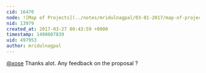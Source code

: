 ```yaml
---
cid: 16470
node: ![Map of Projects](../notes/mridulnagpal/03-01-2017/map-of-projects)
nid: 13979
created_at: 2017-03-27 09:43:59 +0000
timestamp: 1490607839
uid: 497953
author: mridulnagpal
---
```


[@xose](/profile/xose) Thanks alot. Any feedback on the proposal ?
